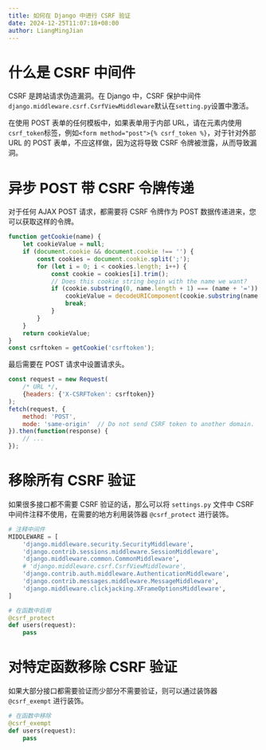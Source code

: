 ```yaml
---
title: 如何在 Django 中进行 CSRF 验证
date: 2024-12-25T11:07:18+08:00
author: LiangMingJian
---
```


# 什么是 CSRF 中间件

CSRF 是跨站请求伪造漏洞。在 Django 中，CSRF 保护中间件`django.middleware.csrf.CsrfViewMiddleware`默认在`setting.py`设置中激活。

在使用 POST 表单的任何模板中，如果表单用于内部 URL，请在元素内使用`csrf_token`标签，例如`<form method="post">{% csrf_token %}`，对于针对外部 URL 的 POST 表单，不应这样做，因为这将导致 CSRF 令牌被泄露，从而导致漏洞。

# 异步 POST 带 CSRF 令牌传递

对于任何 AJAX POST 请求，都需要将 CSRF 令牌作为 POST 数据传递进来，您可以获取这样的令牌。

```javascript
function getCookie(name) {
    let cookieValue = null;
    if (document.cookie && document.cookie !== '') {
        const cookies = document.cookie.split(';');
        for (let i = 0; i < cookies.length; i++) {
            const cookie = cookies[i].trim();
            // Does this cookie string begin with the name we want?
            if (cookie.substring(0, name.length + 1) === (name + '=')) {
                cookieValue = decodeURIComponent(cookie.substring(name.length + 1));
                break;
            }
        }
    }
    return cookieValue;
}
const csrftoken = getCookie('csrftoken');
```

最后需要在 POST 请求中设置请求头。

```javascript
const request = new Request(
    /* URL */,
    {headers: {'X-CSRFToken': csrftoken}}
);
fetch(request, {
    method: 'POST',
    mode: 'same-origin'  // Do not send CSRF token to another domain.
}).then(function(response) {
    // ...
});
```

# 移除所有 CSRF 验证

如果很多接口都不需要 CSRF 验证的话，那么可以将 `settings.py` 文件中 CSRF 中间件注释不使用，在需要的地方利用装饰器 `@csrf_protect` 进行装饰。

```python
# 注释中间件
MIDDLEWARE = [
    'django.middleware.security.SecurityMiddleware',
    'django.contrib.sessions.middleware.SessionMiddleware',
    'django.middleware.common.CommonMiddleware',
    # 'django.middleware.csrf.CsrfViewMiddleware',
    'django.contrib.auth.middleware.AuthenticationMiddleware',
    'django.contrib.messages.middleware.MessageMiddleware',
    'django.middleware.clickjacking.XFrameOptionsMiddleware',
]

# 在函数中启用
@csrf_protect
def users(request):
    pass
```

# 对特定函数移除 CSRF 验证

如果大部分接口都需要验证而少部分不需要验证，则可以通过装饰器 `@csrf_exempt` 进行装饰。

```python
# 在函数中移除
@csrf_exempt
def users(request):
    pass
```
